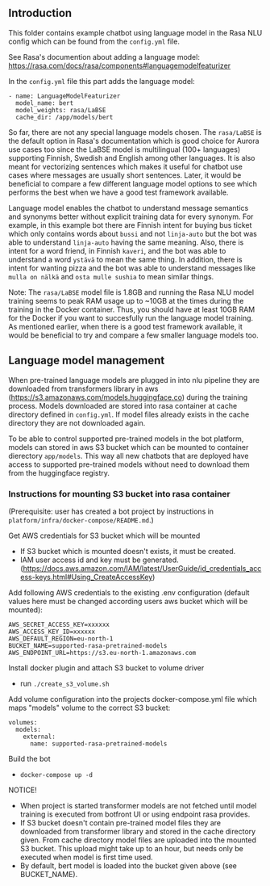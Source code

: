 ## Introduction 

This folder contains example chatbot using language model in the Rasa NLU config which can be found from the `config.yml` file.

See Rasa's documention about adding a language model: https://rasa.com/docs/rasa/components#languagemodelfeaturizer

In the `config.yml` file this part adds the language model:
```
- name: LanguageModelFeaturizer
  model_name: bert
  model_weights: rasa/LaBSE
  cache_dir: /app/models/bert
```

So far, there are not any special language models chosen. The `rasa/LaBSE` is the default option in Rasa's documentation which is good choice for Aurora use cases too since the LaBSE model is multilingual (100+ languages) supporting Finnish, Swedish and English among other languages. It is also meant for vectorizing sentences which makes it useful for chatbot use cases where messages are usually short sentences. Later, it would be beneficial to compare a few different language model options to see which performs the best when we have a good test framework available.

Language model enables the chatbot to understand message semantics and synonyms better without explicit training data for every synonym. For example, in this example bot there are Finnish intent for buying bus ticket which only contains words about `bussi` and not `linja-auto` but the bot was able to understand `linja-auto` having the same meaning. Also, there is intent for a word friend, in Finnish `kaveri`, and the bot was able to understand a word `ystävä` to mean the same thing. In addition, there is intent for wanting pizza and the bot was able to understand messages like `mulla on nälkä` and `osta mulle sushia` to mean similar things.

Note: The `rasa/LaBSE` model file is 1.8GB and running the Rasa NLU model training seems to peak RAM usage up to ~10GB at the times during the training in the Docker container. Thus, you should have at least 10GB RAM for the Docker if you want to succesfully run the language model training. As mentioned earlier, when there is a good test framework available, it would be beneficial to try and compare a few smaller language models too.

## Language model management

When pre-trained language models are plugged in into nlu pipeline 
they are downloaded from transformers library in aws (https://s3.amazonaws.com/models.huggingface.co) 
during the training process. Models downloaded are stored into rasa container at 
cache directory defined in `config.yml`. If model files already exists in the cache directory 
they are not downloaded again. 

To be able to control supported pre-trained models in the bot platform, models can stored in 
aws S3 bucket which can be mounted to container dierectory `app/models`. 
This way all new chatbots that are deployed have access to supported pre-trained models 
without need to download them from the huggingface registry.

### Instructions for mounting S3 bucket into rasa container

(Prerequisite: user has created a bot project by instructions in `platform/infra/docker-compose/README.md`.)

Get AWS credentials for S3 bucket which will be mounted
*   If S3 bucket which is mounted doesn't exists, it must be created.
*   IAM user access id and key must be generated. (https://docs.aws.amazon.com/IAM/latest/UserGuide/id_credentials_access-keys.html#Using_CreateAccessKey)

Add following AWS credentials to the existing .env configuration 
(default values here must be changed according users aws bucket which will be mounted):

```
AWS_SECRET_ACCESS_KEY=xxxxxx
AWS_ACCESS_KEY_ID=xxxxxx
AWS_DEFAULT_REGION=eu-north-1
BUCKET_NAME=supported-rasa-pretrained-models
AWS_ENDPOINT_URL=https://s3.eu-north-1.amazonaws.com
```

Install docker plugin and attach S3 bucket to volume driver
- run `./create_s3_volume.sh`

Add volume configuration into the projects docker-compose.yml file which maps "models" volume to the 
correct S3 bucket:
```
volumes:
  models:
    external:
      name: supported-rasa-pretrained-models
```

Build the bot 
*   `docker-compose up -d`

NOTICE! 
-   When project is started transformer models are not fetched until model training is executed 
from botfront UI or using endpoint rasa provides.
-   If S3 bucket doesn't contain pre-trained model files they are downloaded from transformer library
and stored in the cache directory given. From cache directory model files are uploaded into the mounted S3 bucket.
This upload might take up to an hour, but needs only be executed when model is first time used.
-   By default, bert model is loaded into the bucket given above (see BUCKET_NAME).

 